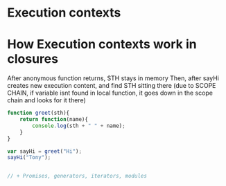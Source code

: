 # Execution contexts


# How Execution contexts work in closures
After anonymous function returns, STH stays in memory
Then, after sayHi creates new execution content, and find STH sitting there
(due to SCOPE CHAIN, if variable isnt found in local function, it goes down in the scope chain and looks for it there)


```javascript
function greet(sth){
    return function(name){
        console.log(sth + " " + name);
    }
}

var sayHi = greet("Hi");
sayHi("Tony");


// + Promises, generators, iterators, modules
```
